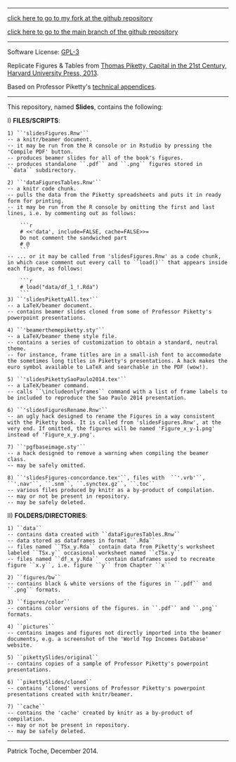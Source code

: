 ---------

[click here to go to my fork at the github repository](https://github.com/ptoche/capitalIn21stCenturyinR/)  

[click here to go to the main branch of the github repository](https://github.com/jtleek/capitalIn21stCenturyinR)  

---------

Software License: [GPL-3](http://www.gnu.org/licenses/gpl.html)  

Replicate Figures & Tables from [Thomas Piketty, Capital in the 21st Century, Harvard University Press, 2013](http://en.wikipedia.org/wiki/Capital_in_the_Twenty-First_Century).  

Based on Professor Piketty's [technical appendices](http://piketty.pse.ens.fr/en/capital21c2).  

---------

This repository, named **Slides**, contains the following:


I) **FILES/SCRIPTS**:  

    1) ``'slidesFigures.Rnw'``  
    -- a knitr/beamer document.  
    -- it may be run from the R console or in Rstudio by pressing the 'Compile PDF' button.  
    -- produces beamer slides for all of the book's figures.  
    -- produces standalone ``.pdf`` and ``.png`` figures stored in ``data`` subdirectory.
  
    2) ``'dataFiguresTables.Rnw'``  
    -- a knitr code chunk.   
    -- pulls the data from the Piketty spreadsheets and puts it in ready form for printing.  
    -- it may be run from the R console by omitting the first and last lines, i.e. by commenting out as follows:  

        ```r
        # <<'data', include=FALSE, cache=FALSE>>=
        Do not comment the sandwiched part
        # @
        ```
    -- ... or it may be called from 'slidesFigures.Rnw' as a code chunk, in which case comment out every call to ``load()`` that appears inside each figure, as follows: 

        ```r
        # load("data/df_1_!.Rda") 
        ```     
    3) ``'slidesPikettyAll.tex'``  
    -- a LaTeX/beamer document.  
    -- contains beamer slides cloned from some of Professor Piketty's powerpoint presentations.  
    
    4) ``'beamerthemepiketty.sty'``  
    -- a LaTeX/beamer theme style file.  
    -- contains a series of customization to obtain a standard, neutral theme.  
    -- for instance, frame titles are in a small-ish font to accommodate the sometimes long titles in Piketty's presentations. A hack makes the euro symbol available to LaTeX and searchable in the PDF (wow!).  
    
    5) ``'slidesPikettySaoPaulo2014.tex'``  
    -- a LaTeX/beamer command.  
    -- calls ``\includeonlyframes`` command with a list of frame labels to be included to reproduce the Sao Paulo 2014 presentation.  
    
    6) ``'slidesFiguresRename.Rnw'``  
    -- an ugly hack designed to rename the Figures in a way consistent with the Piketty book. It is called from 'slidesFigures.Rnw', at the very end. If omitted, the figures will be named 'Figure_x_y-1.png' instead of 'Figure_x_y.png'.
    
    7) ``'pgfbaseimage.sty'``  
    -- a hack designed to remove a warning when compiling the beamer class.  
    -- may be safely omitted.  
    
    8) ``'slidesFigures-concordance.tex'``, files with  ``'.vrb'``, ``'.nav'``, ``.snm``, ``.synctex.gz``, ``.toc``  
    -- various files produced by knitr as a by-product of compilation.  
    -- may or not be present in repository.  
    -- may be safely deleted.  


II) **FOLDERS/DIRECTORIES**:

    1) ``data``  
    -- contains data created with ``dataFiguresTables.Rnw``  
    -- data stored as dataframes in format ``.Rda``  
    -- files named ``TSx_y.Rda`` contain data from Piketty's worksheet labeled ``TSx.y`` occasional worksheet named ``cTSx.y``  
    -- files named ``df_x_y.Rda``  contain dataframes used to recreate figure ``x.y``, i.e. figure ``y`` from Chapter ``x``
    
    2) ``figures/bw``  
    -- contains black & white versions of the figures in ``.pdf`` and ``.png`` formats.
    
    3) ``figures/color``  
    -- contains color versions of the figures. in ``.pdf`` and ``.png`` formats.
    
    4) ``pictures``  
    -- contains images and figures not directly imported into the beamer documents, e.g. a screenshot of the 'World Top Incomes Database' website.
    
    5) ``pikettySlides/original``  
    -- contains copies of a sample of Professor Piketty's powerpoint presentations.

    6) ``pikettySlides/cloned``  
    -- contains 'cloned' versions of Professor Piketty's powerpoint presentations created with knitr/beamer.  
    
    7) ``cache``  
    -- contains the 'cache' created by knitr as a by-product of compilation.  
    -- may or not be present in repository.  
    -- may be safely deleted.  


------
Patrick Toche, December 2014.
